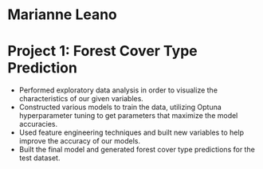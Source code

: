 # Marianne Leano

# Project 1: Forest Cover Type Prediction
* Performed exploratory data analysis in order to visualize the characteristics of our given variables.
* Constructed various models to train the data, utilizing Optuna hyperparameter tuning to get parameters that maximize the model accuracies.
* Used feature engineering techniques and built new variables to help improve the accuracy of our models.
* Built the final model and generated forest cover type predictions for the test dataset.
